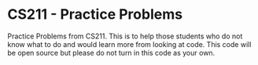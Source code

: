 # CS211 - Practice Problems

Practice Problems from CS211.
This is to help those students who do not know what to do and would learn more from looking at code.
This code will be open source but please do not turn in this code as your own.

